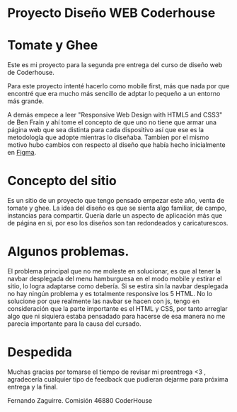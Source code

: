 # Proyecto Diseño WEB Coderhouse

# Tomate y Ghee 

Este es mi proyecto para la segunda pre entrega del curso de diseño web de Coderhouse.

Para este proyecto intenté hacerlo como mobile first, más que nada por que encontré que era mucho más sencillo de adptar lo pequeño a un entorno más grande.

A demás empece a leer "Responsive Web Design with HTML5 and CSS3" de Ben Frain y ahí tome el concepto de que uno no tiene que armar una página web que sea distinta para cada dispositivo así que ese es la metodología que adopte mientras lo diseñaba. Tambien por el mismo motivo hubo cambios con respecto al diseño que había hecho inicialmente en [Figma](https://www.figma.com/file/uGVeb7IoFzGHq25VQ2eWEL/P%C3%A1gina-Zaen-Climatizaci%C3%B3n-(Copy)?type=design&node-id=0%3A1&mode=design&t=d5kUkEuXr5nVwKAS-1).

# Concepto del sitio

Es un sitio de un proyecto que tengo pensado empezar este año, venta de tomate y ghee.
La idea del diseño es que se sienta algo familiar, de campo, instancias para compartir.
Quería darle un aspecto de aplicación más que de página en si, por eso los diseños son tan redondeados y caricaturescos.

# Algunos problemas.

El problema principal que no me moleste en solucionar, es que al tener la navbar desplegada del menu hamburguesa en el modo mobile y estirar el sitio, lo logra adaptarse como debería. Si se estira sin la navbar desplegada no hay ningún problema y es totalmente responsive los 5 HTML.
No lo solucione por que realmente las navbar se hacen con js, tengo en consideración que la parte importante es el HTML y CSS, por tanto arreglar algo que ni siquiera estaba pensadado para hacerse de esa manera no me parecia importante para la causa del cursado.

# Despedida

Muchas gracias por tomarse el tiempo de revisar mi preentrega <3 , agradecería cualquier tipo de feedback que pudieran dejarme para próxima entrega y la final.

Fernando Zaguirre.
Comisión 46880
CoderHouse
